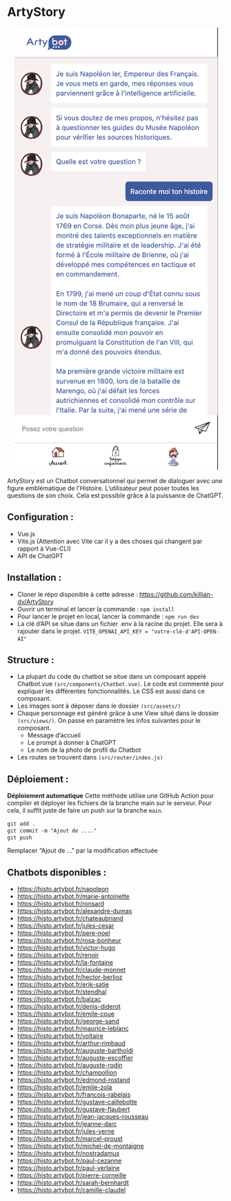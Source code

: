 
# ArtyStory
<p align="center">
  <img src="./src/assets/preview-arty.png">
</p>
ArtyStory est un Chatbot conversationnel qui permet de dialoguer avec une figure emblématique de l'Histoire. L’utilisateur peut poser toutes les questions de son choix. Cela est possible grâce à la puissance de ChatGPT.

## Configuration :
- Vue.js
- Vite.js (Attention avec Vite car il y a des choses qui changent par rapport à Vue-CLI)
- API de ChatGPT

## Installation :
* Cloner le répo disponible à cette adresse : https://github.com/killian-dv/ArtyStory
* Ouvrir un terminal et lancer la commande :
`npm install`
* Pour lancer le projet en local, lancer la commande :
`npm run dev`
* La clé d’API se situe dans un fichier .env à la racine du projet.  Elle sera à rajouter dans le projet.
`VITE_OPENAI_API_KEY = "votre-clé-d'API-OPEN-AI"`

## Structure :

 * La plupart du code du chatbot se situe dans un composant appelé Chatbot.vue `(src/components/Chatbot.vue)`. Le code est commenté pour expliquer les différentes fonctionnalités. Le CSS est aussi dans ce composant.
 * Les images sont à déposer dans le dossier `(src/assets/)`
 * Chaque personnage est généré grâce à une View situé dans le dossier `(src/views/)`. On passe en paramètre les infos suivantes pour le composant. 
   - Message d’accueil
   - Le prompt à donner à ChatGPT
   - Le nom de la photo de profil du Chatbot
 * Les routes se trouvent dans `(src/router/index.js)`

## Déploiement :

**Déploiement automatique**
Cette méthode utilise une GitHub Action pour compiler et déployer les fichiers de la branche main sur le serveur. Pour cela, il suffit juste de faire un push sur la branche `main`.

    git add .
    git commit -m "Ajout de ...."
    git push

Remplacer “Ajout de ...” par la modification effectuée

## Chatbots disponibles :

* https://histo.artybot.fr/napoleon
* https://histo.artybot.fr/marie-antoinette
* https://histo.artybot.fr/ronsard
* https://histo.artybot.fr/alexandre-dumas
* https://histo.artybot.fr/chateaubriand
* https://histo.artybot.fr/jules-cesar
* https://histo.artybot.fr/pere-noel
* https://histo.artybot.fr/rosa-bonheur
* https://histo.artybot.fr/victor-hugo
* https://histo.artybot.fr/renoir
* https://histo.artybot.fr/la-fontaine
* https://histo.artybot.fr/claude-monnet
* https://histo.artybot.fr/hector-berlioz
* https://histo.artybot.fr/erik-satie
* https://histo.artybot.fr/stendhal
* https://histo.artybot.fr/balzac
* https://histo.artybot.fr/denis-diderot
* https://histo.artybot.fr/emile-coue
* https://histo.artybot.fr/george-sand
* https://histo.artybot.fr/maurice-leblanc
* https://histo.artybot.fr/voltaire
* https://histo.artybot.fr/arthur-rimbaud
* https://histo.artybot.fr/auguste-bartholdi
* https://histo.artybot.fr/auguste-escoffier
* https://histo.artybot.fr/auguste-rodin
* https://histo.artybot.fr/champollion
* https://histo.artybot.fr/edmond-rostand
* https://histo.artybot.fr/emile-zola
* https://histo.artybot.fr/francois-rabelais
* https://histo.artybot.fr/gustave-caillebotte
* https://histo.artybot.fr/gustave-flaubert
* https://histo.artybot.fr/jean-jacques-rousseau
* https://histo.artybot.fr/jeanne-darc
* https://histo.artybot.fr/jules-verne
* https://histo.artybot.fr/marcel-proust
* https://histo.artybot.fr/michel-de-montaigne
* https://histo.artybot.fr/nostradamus
* https://histo.artybot.fr/paul-cezanne
* https://histo.artybot.fr/paul-verlaine
* https://histo.artybot.fr/pierre-corneille
* https://histo.artybot.fr/sarah-bernhardt
* https://histo.artybot.fr/camille-claudel